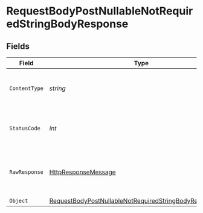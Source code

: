 # RequestBodyPostNullableNotRequiredStringBodyResponse


## Fields

| Field                                                                                                                                           | Type                                                                                                                                            | Required                                                                                                                                        | Description                                                                                                                                     |
| ----------------------------------------------------------------------------------------------------------------------------------------------- | ----------------------------------------------------------------------------------------------------------------------------------------------- | ----------------------------------------------------------------------------------------------------------------------------------------------- | ----------------------------------------------------------------------------------------------------------------------------------------------- |
| `ContentType`                                                                                                                                   | *string*                                                                                                                                        | :heavy_check_mark:                                                                                                                              | HTTP response content type for this operation                                                                                                   |
| `StatusCode`                                                                                                                                    | *int*                                                                                                                                           | :heavy_check_mark:                                                                                                                              | HTTP response status code for this operation                                                                                                    |
| `RawResponse`                                                                                                                                   | [HttpResponseMessage](https://learn.microsoft.com/en-us/dotnet/api/system.net.http.httpresponsemessage?view=net-5.0)                            | :heavy_minus_sign:                                                                                                                              | Raw HTTP response; suitable for custom response parsing                                                                                         |
| `Object`                                                                                                                                        | [RequestBodyPostNullableNotRequiredStringBodyResponseBody](../../models/operations/RequestBodyPostNullableNotRequiredStringBodyResponseBody.md) | :heavy_minus_sign:                                                                                                                              | OK                                                                                                                                              |
